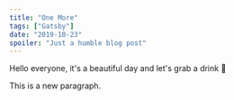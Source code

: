 ```yaml
---
title: "One More"
tags: ["Gatsby"]
date: "2019-10-23"
spoiler: "Just a humble blog post"
---
```


Hello everyone, it's a beautiful day and let's grab a drink 🍷

This is a new paragraph.